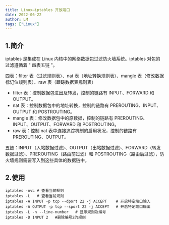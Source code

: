 ```yaml
---
title: Linux—iptables 开放端口
date: 2022-06-22
author: LM
tags: ["Linux"]
---
```


## 1.简介

iptables 是集成在 Linux 内核中的网络数据包过滤防火墙系统。iptables 对包的过滤遵循着 " 四表五链 "。

四表：filter 表（过滤规则表）、nat 表（地址转换规则表）、mangle 表（修改数据标记位规则表）、raw 表（跟踪数据表规则表）

- filter 表：控制数据包进出及转发，控制的链路有 INPUT、FORWARD 和 OUTPUT。
- nat 表：控制数据包中的地址转换，控制的链路有 PREROUTING、INPUT、OUTPUT 和 POSTROUTING。
- mangle 表：修改数据包中的原数据，控制的链路有 PREROUTING、INPUT、OUTPUT、FORWARD 和 POSTROUTING。
- raw 表：控制 nat 表中连接追踪机制的启用状况，控制的链路有 PREROUTING、OUTPUT。

五链：INPUT（入站数据过滤）、OUTPUT（出站数据过滤）、FORWARD（转发数据过滤）、PREROUTING（路由前过滤）和 POSTROUTING（路由后过滤），防火墙规则需要写入到这些具体的数据链中。

## 2.使用

```shell
iptables -nvL # 查看当前规则
iptables -L   # 查看当前规则
iptables -A INPUT -p tcp --dport 22 -j ACCEPT    # 开启特定端口输入
iptables -A OUTPUT -p tcp --sport 22 -j ACCEPT   # 开启特定端口输出
iptables -L -n --line-number   # 显示规则及编号
iptables -D INPUT 2   #删除编号2的规则
```

